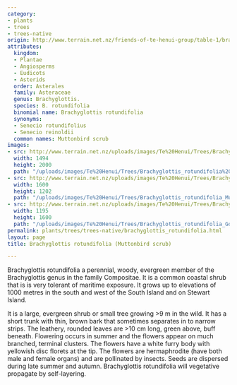 ```yaml
---
category:
- plants
- trees
- trees-native
origin: http://www.terrain.net.nz/friends-of-te-henui-group/table-1/brachyglottis-rotundifolia-muttonbird-scrub.html
attributes:
  kingdom:
  - Plantae
  - Angiosperms
  - Eudicots
  - Asterids
  order: Asterales
  family: Asteraceae
  genus: Brachyglottis.
  species: B. rotundifolia
  binomial name: Brachyglottis rotundifolia
  synonyms:
  - Senecio rotundifolius
  - Senecio reinoldii
  common names: Muttonbird scrub
images:
- src: http://www.terrain.net.nz/uploads/images/Te%20Henui/Trees/Brachyglottis_rotundifolia%203.JPG
  width: 1494
  height: 2000
  path: "/uploads/images/Te%20Henui/Trees/Brachyglottis_rotundifolia%203.JPG"
- src: http://www.terrain.net.nz/uploads/images/Te%20Henui/Trees/Brachyglottis_rotundifolia_MurielBendel.JPG
  width: 1600
  height: 1202
  path: "/uploads/images/Te%20Henui/Trees/Brachyglottis_rotundifolia_MurielBendel.JPG"
- src: http://www.terrain.net.nz/uploads/images/Te%20Henui/Trees/Brachyglottis_rotundifolia_Governors_Bush_Walk_Mount_Cook_2.JPG
  width: 1195
  height: 1600
  path: "/uploads/images/Te%20Henui/Trees/Brachyglottis_rotundifolia_Governors_Bush_Walk_Mount_Cook_2.JPG"
permalink: plants/trees/trees-native/brachyglottis_rotundifolia.html
layout: page
title: Brachyglottis rotundifolia (Muttonbird scrub)

---
```

Brachyglottis rotundifolia a perennial, woody, evergreen member of the Brachyglottis genus in the family Compositae. It is a common coastal shrub that is is very tolerant of maritime exposure. It grows up to elevations of 1000 metres in the south and west of the South Island and on Stewart Island. 

It is a large, evergreen shrub or small tree growing &gt;9 m in the wild. It has a short trunk with thin, brown bark that sometimes separates in to narrow strips.
The leathery, rounded leaves are &gt;10 cm long, green above, buff beneath. 
Flowering occurs in summer and the flowers appear on much branched, terminal clusters. The flowers have a white furry body with yellowish disc florets at the tip. The flowers are hermaphrodite (have both male and female organs) and are pollinated by insects.
Seeds are dispersed during late summer and autumn. Brachyglottis rotundifolia will vegetative propagate by self-layering.
